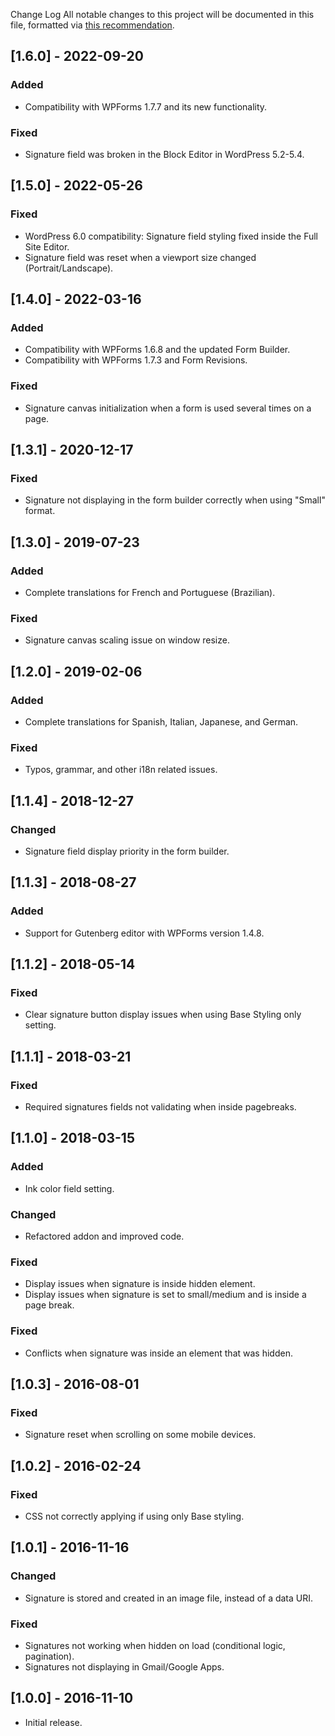 Change Log
All notable changes to this project will be documented in this file, formatted via [this recommendation](https://keepachangelog.com/).

## [1.6.0] - 2022-09-20
### Added
- Compatibility with WPForms 1.7.7 and its new functionality.

### Fixed
- Signature field was broken in the Block Editor in WordPress 5.2-5.4.

## [1.5.0] - 2022-05-26
### Fixed
- WordPress 6.0 compatibility: Signature field styling fixed inside the Full Site Editor.
- Signature field was reset when a viewport size changed (Portrait/Landscape).

## [1.4.0] - 2022-03-16
### Added
- Compatibility with WPForms 1.6.8 and the updated Form Builder.
- Compatibility with WPForms 1.7.3 and Form Revisions.

### Fixed
- Signature canvas initialization when a form is used several times on a page.

## [1.3.1] - 2020-12-17
### Fixed
- Signature not displaying in the form builder correctly when using "Small" format.

## [1.3.0] - 2019-07-23
### Added
- Complete translations for French and Portuguese (Brazilian).

### Fixed
- Signature canvas scaling issue on window resize.

## [1.2.0] - 2019-02-06
### Added
- Complete translations for Spanish, Italian, Japanese, and German.

### Fixed
- Typos, grammar, and other i18n related issues.

## [1.1.4] - 2018-12-27
### Changed
- Signature field display priority in the form builder.

## [1.1.3] - 2018-08-27
### Added
- Support for Gutenberg editor with WPForms version 1.4.8.

## [1.1.2] - 2018-05-14
### Fixed
- Clear signature button display issues when using Base Styling only setting.

## [1.1.1] - 2018-03-21
### Fixed
- Required signatures fields not validating when inside pagebreaks.

## [1.1.0] - 2018-03-15
### Added
- Ink color field setting.

### Changed
- Refactored addon and improved code.

### Fixed
- Display issues when signature is inside hidden element.
- Display issues when signature is set to small/medium and is inside a page break.

### Fixed
- Conflicts when signature was inside an element that was hidden.

## [1.0.3] - 2016-08-01
### Fixed
- Signature reset when scrolling on some mobile devices.

## [1.0.2] - 2016-02-24
### Fixed
- CSS not correctly applying if using only Base styling.

## [1.0.1] - 2016-11-16
### Changed
- Signature is stored and created in an image file, instead of a data URI.

### Fixed
- Signatures not working when hidden on load (conditional logic, pagination).
- Signatures not displaying in Gmail/Google Apps.

## [1.0.0] - 2016-11-10
- Initial release.
